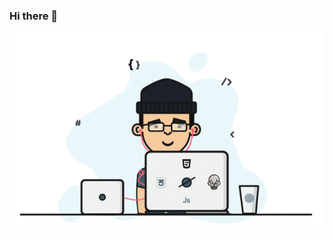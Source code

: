 ### Hi there 👋
![Banner](https://github.com/smruti4u/smruti4u/blob/main/banner2.gif)
<!--
**smruti4u/smruti4u** is a ✨ _special_ ✨ repository because its `README.md` (this file) appears on your GitHub profile.



[![Smruti's Github Stats](https://github-readme-stats.vercel.app/api?username=smruti4u)](https://github.com/smruti4u/github-readme-stats)

Here are some ideas to get you started:

- 🔭 I’m currently working on ...
- 🌱 I’m currently learning ...
- 👯 I’m looking to collaborate on ...
- 🤔 I’m looking for help with ...
- 💬 Ask me about ...
- 📫 How to reach me: ...
- 😄 Pronouns: ...
- ⚡ Fun fact: ...
-->
